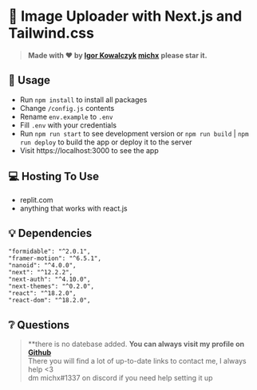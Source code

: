 # 🚀 Image Uploader with Next.js and Tailwind.css

> **Made with ❤️ by [Igor Kowalczyk](https://github.com/igorkowalczyk) [michx](https://github.com/michx1337)**
> **please star it.**

## 🔩 Usage

- Run `npm install` to install all packages
- Change `/config.js` contents
- Rename `env.example` to `.env`
- Fill `.env` with your credentials
- Run `npm run start` to see development version or `npm run build` | `npm run deploy` to build the app or deploy it to the server
- Visit https://localhost:3000 to see the app


## 💻 Hosting To Use

- replit.com
- anything that works with react.js


## 💡 Dependencies

```
"formidable": "^2.0.1",
"framer-motion": "^6.5.1",
"nanoid": "^4.0.0",
"next": "^12.2.2",
"next-auth": "^4.10.0",
"next-themes": "^0.2.0",
"react": "^18.2.0",
"react-dom": "^18.2.0",
```

## ❔ Questions

> **there is no datebase added.
> **You can always visit my profile on [Github](https://github.com/michx1337)**<br> There you will find a lot of up-to-date links to contact me, I always help <3 <br>
> dm michx#1337 on discord if you need help setting it up

